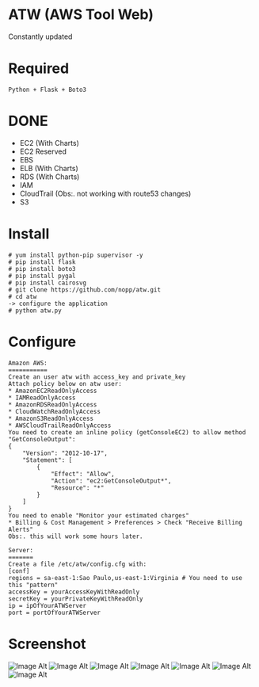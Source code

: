 # ATW (AWS Tool Web)

Constantly updated

Required
========
	Python + Flask + Boto3
	
DONE
====
* EC2 (With Charts)
* EC2 Reserved
* EBS
* ELB (With Charts)
* RDS (With Charts)
* IAM
* CloudTrail (Obs:. not working with route53 changes)
* S3

Install
=======
	# yum install python-pip supervisor -y
	# pip install flask
	# pip install boto3
	# pip install pygal
	# pip install cairosvg
	# git clone https://github.com/nopp/atw.git
	# cd atw
	-> configure the application
	# python atw.py

Configure
=========

	Amazon AWS:
	===========
	Create an user atw with access_key and private_key
	Attach policy below on atw user:
	* AmazonEC2ReadOnlyAccess
	* IAMReadOnlyAccess
	* AmazonRDSReadOnlyAccess
	* CloudWatchReadOnlyAccess
	* AmazonS3ReadOnlyAccess
	* AWSCloudTrailReadOnlyAccess
	You need to create an inline policy (getConsoleEC2) to allow method "GetConsoleOutput":
	{
	    "Version": "2012-10-17",
	    "Statement": [
	        {
	            "Effect": "Allow",
	            "Action": "ec2:GetConsoleOutput*",
	            "Resource": "*"
	        }
	    ]
	}
	You need to enable "Monitor your estimated charges"
	* Billing & Cost Management > Preferences > Check "Receive Billing Alerts"
	Obs:. this will work some hours later.

	Server:
	=======
	Create a file /etc/atw/config.cfg with:
	[conf]
	regions = sa-east-1:Sao Paulo,us-east-1:Virginia # You need to use this "pattern"
	accessKey = yourAccessKeyWithReadOnly
	secretKey = yourPrivateKeyWithReadOnly
	ip = ipOfYourATWServer
	port = portOfYourATWServer

Screenshot
==========
![Image Alt](http://i68.tinypic.com/jpct9l.png)
![Image Alt](http://i65.tinypic.com/344rupw.png)
![Image Alt](http://i65.tinypic.com/sq1jqw.png)
![Image Alt](http://i64.tinypic.com/158045w.png)
![Image Alt](http://i65.tinypic.com/2lschaw.png)
![Image Alt](http://i65.tinypic.com/k9um1w.png)
![Image Alt](http://i64.tinypic.com/2uig4fc.png)
